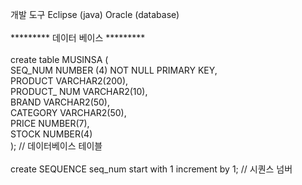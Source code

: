 개발 도구 Eclipse (java) Oracle (database)<br>
<br>
********* 데이터 베이스 *********<br>
<br>
create table MUSINSA (<br>
  SEQ_NUM NUMBER (4) NOT NULL PRIMARY KEY,<br>
  PRODUCT   VARCHAR2(200),<br>
  PRODUCT_  NUM VARCHAR2(10),<br>
  BRAND     VARCHAR2(50),<br>
  CATEGORY  VARCHAR2(50),<br>
  PRICE     NUMBER(7),<br>
  STOCK     NUMBER(4)<br>
  ); // 데이터베이스 테이블<br>
<br>
create SEQUENCE seq_num start with 1 increment by 1; // 시퀀스 넘버<br>
